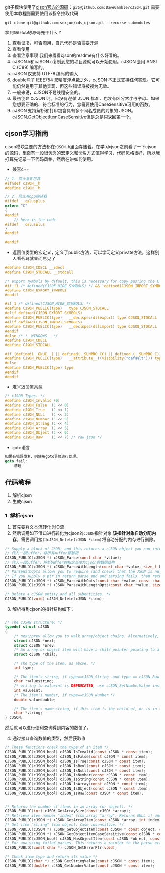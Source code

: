 
git子模块使用了[cjson官方的源码](https://github.com/DaveGamble/cJSON)：`git@github.com:DaveGamble/cJSON.git`
需要使用本教程则需要使用该指令拉取代码
```
git clone git@github.com:sexjun/cds_cjson.git --recurse-submodules
```
拿到GitHub的源码先干什么？
1. 查看证书，可否商用，自己代码是否需要开源
2. 查看使用
3. 查看注意事项
我们来看看cjson的readme有什么好看的。
1. cJSON.h和cJSON.c复制到您的项目源就可以开始使用。cJSON 是用 ANSI C (C89) 编写的。
2. cJSON 仅支持 UTF-8 编码的输入
3. double除了 IEEE754 双精度浮点数之外，cJSON 不正式支持任何实现。它可能仍然适用于其他实现，但这些错误将被视为无效。
4. 一般来说，cJSON不是线程安全的。
5. 最初创建 cJSON 时，它没有遵循 JSON 标准，也没有区分大小写字母。如果您想要正确的、符合标准的行为，您需要使用CaseSensitive可用的函数。
6. cJSON 支持解析和打印包含具有多个同名成员的对象的 JSON。cJSON_GetObjectItemCaseSensitive但是总是只返回第一个。

## cjson学习指南
cjson模块主要的方法都在`cJSON.h`里面存储着。在学习cjson之前看了一下cjson的源码，里面有一段很优秀的宏定义和命名方式值得学习，代码风格很好，所以我打算先记录一下代码风格，然后在讲如何使用。
- 兼容c++

```c
// 1. 防止重复包含
#ifndef cJSON__h
#define cJSON__h

// 2. 防止有cpp编译器
#ifdef __cplusplus
extern "C"
{
#endif
    // here is the code 
#ifdef __cplusplus
}
#endif

#endif
```
- 返回值类型的宏定义，定义了public方法，可以学习定义private方法，这样别人看代码就显而易见了
```c
#define CJSON_CDECL __cdecl
#define CJSON_STDCALL __stdcall

/* export symbols by default, this is necessary for copy pasting the C and header file */
#if !1 /* defined(CJSON_HIDE_SYMBOLS) */ && !defined(CJSON_IMPORT_SYMBOLS) && !defined(CJSON_EXPORT_SYMBOLS)
#define CJSON_EXPORT_SYMBOLS
#endif

#if 1 /* defined(CJSON_HIDE_SYMBOLS) */
#define CJSON_PUBLIC(type)   type CJSON_STDCALL
#elif defined(CJSON_EXPORT_SYMBOLS)
#define CJSON_PUBLIC(type)   __declspec(dllexport) type CJSON_STDCALL
#elif defined(CJSON_IMPORT_SYMBOLS)
#define CJSON_PUBLIC(type)   __declspec(dllimport) type CJSON_STDCALL
#endif
#else /* !__WINDOWS__ */
#define CJSON_CDECL
#define CJSON_STDCALL

#if (defined(__GNUC__) || defined(__SUNPRO_CC) || defined (__SUNPRO_C)) && defined(CJSON_API_VISIBILITY)
#define CJSON_PUBLIC(type)   __attribute__((visibility("default"))) type
#else
#define CJSON_PUBLIC(type) type
#endif
#endif

```

- 定义返回值类型

```c
/* cJSON Types: */
#define cJSON_Invalid (0)
#define cJSON_False  (1 << 0)
#define cJSON_True   (1 << 1)
#define cJSON_NULL   (1 << 2)
#define cJSON_Number (1 << 3)
#define cJSON_String (1 << 4)
#define cJSON_Array  (1 << 5)
#define cJSON_Object (1 << 6)
#define cJSON_Raw    (1 << 7) /* raw json */

```

- `goto`语言
```c
如果有错误发生，则使用goto语句进行处理。
goto fail:
    清理
```

## 代码教程
1. 解析cjson
2. 生成cjson
### 1. 解析cjson
1. 首先要将文本流转化为IO流
2. 然后调用如下借口进行转化为cjson的`cJSON`指针对象 **该指针对象自动分配内存**，需要调用接口`cJSON_Delete(cJSON *item)`将自动分配的内存进行删除。
```c
/* Supply a block of JSON, and this returns a cJSON object you can interrogate. */
// 传入一段buffer，将所有buffer都解析
CJSON_PUBLIC(cJSON *) cJSON_Parse(const char *value);
// 传入一段buffer，解析buffer的指定长度为cjson的数据结构
CJSON_PUBLIC(cJSON *) cJSON_ParseWithLength(const char *value, size_t buffer_length);
/* ParseWithOpts allows you to require (and check) that the JSON is null terminated, and to retrieve the pointer to the final byte parsed. */
/* If you supply a ptr in return_parse_end and parsing fails, then return_parse_end will contain a pointer to the error so will match cJSON_GetErrorPtr(). */
CJSON_PUBLIC(cJSON *) cJSON_ParseWithOpts(const char *value, const char **return_parse_end, cJSON_bool require_null_terminated);
CJSON_PUBLIC(cJSON *) cJSON_ParseWithLengthOpts(const char *value, size_t buffer_length, const char **return_parse_end, cJSON_bool require_null_terminated);

/* Delete a cJSON entity and all subentities. */
CJSON_PUBLIC(void) cJSON_Delete(cJSON *item);
```
3. 解析得到cjson的指针结构如下：
```c

/* The cJSON structure: */
typedef struct cJSON
{
    /* next/prev allow you to walk array/object chains. Alternatively, use GetArraySize/GetArrayItem/GetObjectItem */
    struct cJSON *next;
    struct cJSON *prev;
    /* An array or object item will have a child pointer pointing to a chain of the items in the array/object. */
    struct cJSON *child;

    /* The type of the item, as above. */
    int type;

    /* The item's string, if type==cJSON_String  and type == cJSON_Raw */
    char *valuestring;
    /* writing to valueint is DEPRECATED, use cJSON_SetNumberValue instead */
    int valueint;
    /* The item's number, if type==cJSON_Number */
    double valuedouble;

    /* The item's name string, if this item is the child of, or is in the list of subitems of an object. */
    char *string;
} cJSON;
```

然后就可以进行便利查询得到内容的数值了。

4. 通过接口查询数值的类型，然后获取值

```c
/* These functions check the type of an item */
CJSON_PUBLIC(cJSON_bool) cJSON_IsInvalid(const cJSON * const item);
CJSON_PUBLIC(cJSON_bool) cJSON_IsFalse(const cJSON * const item);
CJSON_PUBLIC(cJSON_bool) cJSON_IsTrue(const cJSON * const item);
CJSON_PUBLIC(cJSON_bool) cJSON_IsBool(const cJSON * const item);
CJSON_PUBLIC(cJSON_bool) cJSON_IsNull(const cJSON * const item);
CJSON_PUBLIC(cJSON_bool) cJSON_IsNumber(const cJSON * const item);
CJSON_PUBLIC(cJSON_bool) cJSON_IsString(const cJSON * const item);
CJSON_PUBLIC(cJSON_bool) cJSON_IsArray(const cJSON * const item);
CJSON_PUBLIC(cJSON_bool) cJSON_IsObject(const cJSON * const item);
CJSON_PUBLIC(cJSON_bool) cJSON_IsRaw(const cJSON * const item);


/* Returns the number of items in an array (or object). */
CJSON_PUBLIC(int) cJSON_GetArraySize(const cJSON *array);
/* Retrieve item number "index" from array "array". Returns NULL if unsuccessful. */
CJSON_PUBLIC(cJSON *) cJSON_GetArrayItem(const cJSON *array, int index);
/* Get item "string" from object. Case insensitive. */
CJSON_PUBLIC(cJSON *) cJSON_GetObjectItem(const cJSON * const object, const char * const string);
CJSON_PUBLIC(cJSON *) cJSON_GetObjectItemCaseSensitive(const cJSON * const object, const char * const string);
CJSON_PUBLIC(cJSON_bool) cJSON_HasObjectItem(const cJSON *object, const char *string);
/* For analysing failed parses. This returns a pointer to the parse error. You'll probably need to look a few chars back to make sense of it. Defined when cJSON_Parse() returns 0. 0 when cJSON_Parse() succeeds. */
CJSON_PUBLIC(const char *) cJSON_GetErrorPtr(void);

/* Check item type and return its value */
CJSON_PUBLIC(char *) cJSON_GetStringValue(const cJSON * const item);
CJSON_PUBLIC(double) cJSON_GetNumberValue(const cJSON * const item);
```